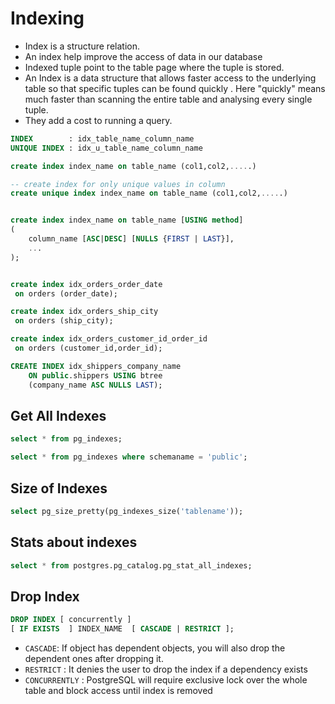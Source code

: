 # Indexing

* Index is a structure relation. 
* An index help improve the access of data in our database 
* Indexed tuple point to the table page where the tuple is stored.
* An Index is a data structure that allows faster access to the underlying table so that specific tuples can be found quickly . Here "quickly" means much faster than scanning the entire table and analysing every single tuple.
* They add a cost to running a query.

```sql
INDEX        : idx_table_name_column_name 
UNIQUE INDEX : idx_u_table_name_column_name 
```

```sql
create index index_name on table_name (col1,col2,.....)

-- create index for only unique values in column
create unique index index_name on table_name (col1,col2,.....)


create index index_name on table_name [USING method]
(
	column_name [ASC|DESC] [NULLS {FIRST | LAST}],
	...
);


create index idx_orders_order_date 
 on orders (order_date);

create index idx_orders_ship_city 
 on orders (ship_city);

create index idx_orders_customer_id_order_id 
 on orders (customer_id,order_id);

CREATE INDEX idx_shippers_company_name
    ON public.shippers USING btree
    (company_name ASC NULLS LAST);
```

## Get All Indexes

```sql
select * from pg_indexes;

select * from pg_indexes where schemaname = 'public';
```

## Size of Indexes

```sql
select pg_size_pretty(pg_indexes_size('tablename'));
```

## Stats about indexes

```sql
select * from postgres.pg_catalog.pg_stat_all_indexes;
```

## Drop Index

```sql
DROP INDEX [ concurrently ] 
[ IF EXISTS  ] INDEX_NAME  [ CASCADE | RESTRICT ];
```

* `CASCADE`: If object has dependent objects, you will also drop the dependent ones after dropping it.
* `RESTRICT` : It denies the user to drop the index if a dependency exists
* `CONCURRENTLY` : PostgreSQL will require exclusive lock over the whole table and block access until index is removed

